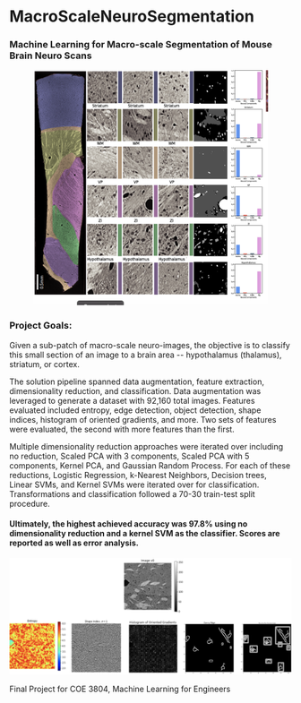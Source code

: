 # MacroScaleNeuroSegmentation
### Machine Learning for Macro-scale Segmentation of Mouse Brain Neuro Scans

<p align="center"> 
<img src="/ResultImages/project_goal.png" width="420" > 
</p>


### Project Goals:    
Given a sub-patch of macro-scale neuro-images, the objective is to classify this small section of an image to a brain area -- hypothalamus (thalamus), striatum, or cortex.

The solution pipeline spanned data augmentation, feature extraction, dimensionality reduction, and classification. Data augmentation was leveraged to generate a dataset with 92,160 total images. Features evaluated included entropy, edge detection, object detection, shape indices, histogram of oriented gradients, and more. Two sets of features were evaluated, the second with more features than the first.   

Multiple dimensionality reduction approaches were iterated over including no reduction, Scaled PCA with 3 components, Scaled PCA with 5 components, Kernel PCA, and Gaussian Random Process. For each of these reductions, Logistic Regression, k-Nearest Neighbors, Decision trees, Linear SVMs, and Kernel SVMs were iterated over for classification.     
Transformations and classification followed a 70-30 train-test split procedure. 

#### Ultimately, the highest achieved accuracy was 97.8% using no dimensionality reduction and a kernel SVM as the classifier. Scores are reported as well as error analysis.

<p align="center"> 
<img src="/ResultImages/example_transforms.png" width="700" > 
</p>

Final Project for COE 3804, Machine Learning for Engineers   
